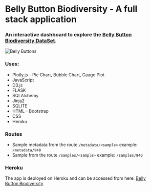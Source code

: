 # Belly Button Biodiversity - A full stack application
### An interactive dashboard to explore the [Belly Button Biodiversity DataSet](http://robdunnlab.com/projects/belly-button-biodiversity/).

![Belly Buttons]((images/bellybuttons.jpg))

### Uses:
* Plotly.js - Pie Chart, Bubble Chart, Gauge Plot
* JavaScript
* D3.js
* FLASK
* SQLAlchemy
* Jinja2
* SQLITE
* HTML - Bootstrap
* CSS
* Heroku

### Routes

* Sample metadata from the route `/metadata/<sample>` example: `/metadata/940`
* Sample from the route `/samples/<sample>` example: `/samples/940`


###  Heroku
The app is deployed on Heroku and can be accessed from here: [Belly Button Biodiversity]()
